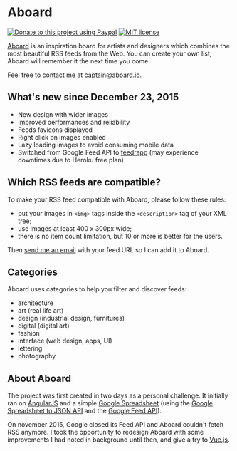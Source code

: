# Aboard

[![Donate to this project using Paypal](https://img.shields.io/badge/donate-paypal-blue.svg?style=flat-square)](https://www.paypal.com/cgi-bin/webscr?cmd=_donations&business=captain%40aboard%2eio&lc=FR&item_name=aboard%2eio&currency_code=EUR&bn=PP%2dDonationsBF%3abtn_donate_SM%2egif%3aNonHosted)
[![MIT license](https://img.shields.io/badge/license-MIT-yellow.svg?style=flat-square)](https://opensource.org/licenses/MIT)

[Aboard](http://aboard.io) is an inspiration board for artists and designers which combines the most beautiful RSS feeds from the Web. You can create your own list, Aboard will remember it the next time you come.

Feel free to contact me at [captain@aboard.io](mailto:captain@aboard.io).

## What's new since December 23, 2015

- New design with wider images
- Improved performances and reliability
- Feeds favicons displayed
- Right click on images enabled
- Lazy loading images to avoid consuming mobile data
- Switched from Google Feed API to [feedrapp](https://github.com/sdepold/feedrapp) (may experience downtimes due to Heroku free plan)

## Which RSS feeds are compatible?

To make your RSS feed compatible with Aboard, please follow these rules:
- put your images in `<img>` tags inside the `<description>` tag of your XML tree;
- use images at least 400 x 300px wide;
- there is no item count limitation, but 10 or more is better for the users.

Then [send me an email](mailto:captain@aboard.io) with your feed URL so I can add it to Aboard.

## Categories

Aboard uses categories to help you filter and discover feeds:
- architecture
- art (real life art)
- design (industrial design, furnitures)
- digital (digital art)
- fashion
- interface (web design, apps, UI)
- lettering
- photography

## About Aboard

The project was first created in two days as a personal challenge. It initially ran on [AngularJS](http://angularjs.org) and a simple [Google Spreadsheet](https://docs.google.com/spreadsheets/d/1QgkAchwwtS8IH9GPBD-LPLY41_okXHGHw7UTFGa-a18) (using the [Google Spreadsheet to JSON API](https://developers.google.com/gdata/samples/spreadsheet_sample) and the [Google Feed API](https://developers.google.com/feed/)).

On november 2015, Google closed its Feed API and Aboard couldn't fetch RSS anymore. I took the opportunity to redesign Aboard with some improvements I had noted in background until then, and give a try to [Vue.js](http://vuejs.org/).
